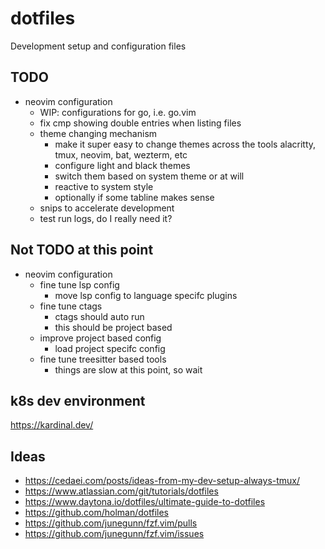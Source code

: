 # dotfiles
Development setup and configuration files

## TODO
* neovim configuration
    * WIP: configurations for go, i.e. go.vim
    * fix cmp showing double entries when listing files
    * theme changing mechanism
      - make it super easy to change themes across the tools
        alacritty, tmux, neovim, bat, wezterm, etc
      - configure light and black themes
      - switch them based on system theme or at will
      - reactive to system style
      - optionally if some tabline makes sense
    * snips to accelerate development
    * test run logs, do I really need it?

## Not TODO at this point
* neovim configuration
    * fine tune lsp config
      - move lsp config to language specifc plugins
    * fine tune ctags
      - ctags should auto run
      - this should be project based
    * improve project based config
      - load project specifc config
    * fine tune treesitter based tools
      - things are slow at this point, so wait

## k8s dev environment
https://kardinal.dev/

## Ideas
* https://cedaei.com/posts/ideas-from-my-dev-setup-always-tmux/
* https://www.atlassian.com/git/tutorials/dotfiles
* https://www.daytona.io/dotfiles/ultimate-guide-to-dotfiles
* https://github.com/holman/dotfiles
* https://github.com/junegunn/fzf.vim/pulls
* https://github.com/junegunn/fzf.vim/issues
